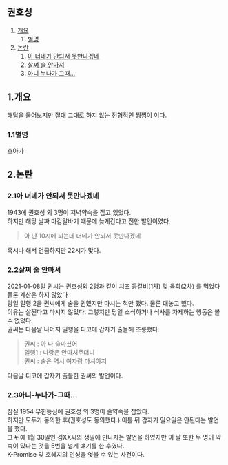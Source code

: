 ## 권호성

1. [개요](#1.개요)
    1. [별명](#11별명)
0. [논란](#2.논란)
    1. [아 너네가 안되서 못만나겠네](#21아-너네가-안되서-못만나겠네)
    0. [살쪄 술 안마셔](#22살쪄-술-안마셔)
    0. [아니 누나가 그때...](#23아니-누나가-그때)

## 1.개요
해답을 물어보지만 절대 그대로 하지 않는 전형적인 찡찡이 이다.
### 1.1별명
호아가

## 2.논란

### 2.1아 너네가 안되서 못만나겠네
1943에 권호성 외 3명이 저녁약속을 잡고 있었다.   
하지만 해당 날짜 마감알바기 때문에 늦게간다고 전한 발언이였다.

> 아 난 10시에 되는데 너네가 안되서 못만나겠네

혹시나 해서 언급하지만 22시가 맞다.

### 2.2살쪄 술 안마셔
2021-01-08일 권씨는 권호성외 2명과 같이 치즈 등갈비(1차) 및 육회(2차) 를 먹었다 물론 계산은 하지 않았다   
당일 일행 2을 권씨에게 술을 권했지만 마시는 척만 했다. 물론 대놓고 했다.   
이유는 살찐다고 마시지 않았다. 그렇지만 당일 소식하거나 식사를 자제하는 행동은 볼 수 없었다.   
권씨는 다음날 나머지 일행을 디코에 갑자기 출몰해 조롱했다.   


> 권씨  : 아 나 술마셨어   
> 일행1 : 나랑은 안마셔주더니   
> 권씨  : 술은 역시 여자랑 마셔야지

다음날 디코에 갑자기 출몰한 권씨의 발언이다.

### 2.3아니-누나가-그때...
잠실 1954 무한등심에 권호성 외 3명이 술약속을 잡았다.   
하지만 모두가 동의한 후(권호성도 동의했다.) 이틀 뒤 갑자기 일요일은 안된다는 발언을 했다.   
그 뒤에 1월 30일인 김XX씨의 생일에 만나자는 발언을 하였지만 이 날 또한 두 명이 약속이 있다는 것을 5번을 넘게 얘기를 한 후였다.   
K-Promise 및 호혜지의 인성을 엿볼 수 있는 사건이다.
